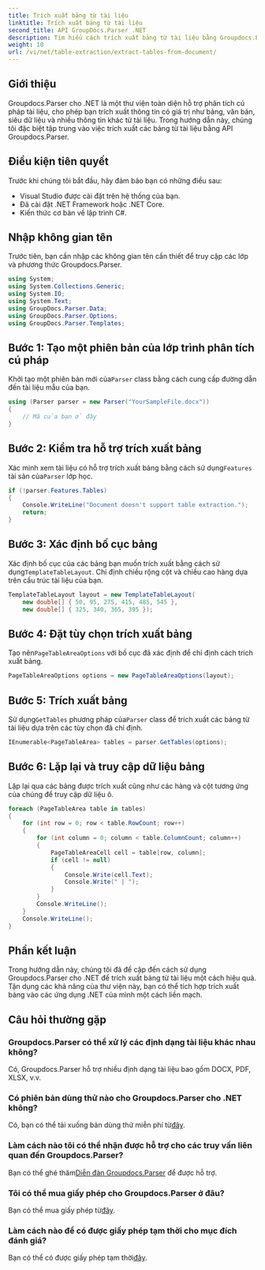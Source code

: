 ```yaml
---
title: Trích xuất bảng từ tài liệu
linktitle: Trích xuất bảng từ tài liệu
second_title: API GroupDocs.Parser .NET
description: Tìm hiểu cách trích xuất bảng từ tài liệu bằng Groupdocs.Parser cho .NET. Hãy làm theo hướng dẫn chi tiết về cách tích hợp chức năng này.
weight: 10
url: /vi/net/table-extraction/extract-tables-from-document/
---
```

## Giới thiệu
Groupdocs.Parser cho .NET là một thư viện toàn diện hỗ trợ phân tích cú pháp tài liệu, cho phép bạn trích xuất thông tin có giá trị như bảng, văn bản, siêu dữ liệu và nhiều thông tin khác từ tài liệu. Trong hướng dẫn này, chúng tôi đặc biệt tập trung vào việc trích xuất các bảng từ tài liệu bằng API Groupdocs.Parser.
## Điều kiện tiên quyết
Trước khi chúng tôi bắt đầu, hãy đảm bảo bạn có những điều sau:
- Visual Studio được cài đặt trên hệ thống của bạn.
- Đã cài đặt .NET Framework hoặc .NET Core.
- Kiến thức cơ bản về lập trình C#.

## Nhập không gian tên
Trước tiên, bạn cần nhập các không gian tên cần thiết để truy cập các lớp và phương thức Groupdocs.Parser.
```csharp
using System;
using System.Collections.Generic;
using System.IO;
using System.Text;
using GroupDocs.Parser.Data;
using GroupDocs.Parser.Options;
using GroupDocs.Parser.Templates;
```
## Bước 1: Tạo một phiên bản của lớp trình phân tích cú pháp
 Khởi tạo một phiên bản mới của`Parser` class bằng cách cung cấp đường dẫn đến tài liệu mẫu của bạn.
```csharp
using (Parser parser = new Parser("YourSampleFile.docx"))
{
    // Mã của bạn ở đây
}
```
## Bước 2: Kiểm tra hỗ trợ trích xuất bảng
 Xác minh xem tài liệu có hỗ trợ trích xuất bảng bằng cách sử dụng`Features` tài sản của`Parser` lớp học.
```csharp
if (!parser.Features.Tables)
{
    Console.WriteLine("Document doesn't support table extraction.");
    return;
}
```
## Bước 3: Xác định bố cục bảng
Xác định bố cục của các bảng bạn muốn trích xuất bằng cách sử dụng`TemplateTableLayout`. Chỉ định chiều rộng cột và chiều cao hàng dựa trên cấu trúc tài liệu của bạn.
```csharp
TemplateTableLayout layout = new TemplateTableLayout(
    new double[] { 50, 95, 275, 415, 485, 545 },
    new double[] { 325, 340, 365, 395 });
```
## Bước 4: Đặt tùy chọn trích xuất bảng
 Tạo nên`PageTableAreaOptions` với bố cục đã xác định để chỉ định cách trích xuất bảng.
```csharp
PageTableAreaOptions options = new PageTableAreaOptions(layout);
```
## Bước 5: Trích xuất bảng
 Sử dụng`GetTables` phương pháp của`Parser` class để trích xuất các bảng từ tài liệu dựa trên các tùy chọn đã chỉ định.
```csharp
IEnumerable<PageTableArea> tables = parser.GetTables(options);
```
## Bước 6: Lặp lại và truy cập dữ liệu bảng
Lặp lại qua các bảng được trích xuất cũng như các hàng và cột tương ứng của chúng để truy cập dữ liệu ô.
```csharp
foreach (PageTableArea table in tables)
{
    for (int row = 0; row < table.RowCount; row++)
    {
        for (int column = 0; column < table.ColumnCount; column++)
        {
            PageTableAreaCell cell = table[row, column];
            if (cell != null)
            {
                Console.Write(cell.Text);
                Console.Write(" | ");
            }
        }
        Console.WriteLine();
    }
    Console.WriteLine();
}
```
## Phần kết luận
Trong hướng dẫn này, chúng tôi đã đề cập đến cách sử dụng Groupdocs.Parser cho .NET để trích xuất bảng từ tài liệu một cách hiệu quả. Tận dụng các khả năng của thư viện này, bạn có thể tích hợp trích xuất bảng vào các ứng dụng .NET của mình một cách liền mạch.

## Câu hỏi thường gặp
### Groupdocs.Parser có thể xử lý các định dạng tài liệu khác nhau không?
Có, Groupdocs.Parser hỗ trợ nhiều định dạng tài liệu bao gồm DOCX, PDF, XLSX, v.v.
### Có phiên bản dùng thử nào cho Groupdocs.Parser cho .NET không?
 Có, bạn có thể tải xuống bản dùng thử miễn phí từ[đây](https://releases.groupdocs.com/).
### Làm cách nào tôi có thể nhận được hỗ trợ cho các truy vấn liên quan đến Groupdocs.Parser?
 Bạn có thể ghé thăm[Diễn đàn Groupdocs.Parser](https://forum.groupdocs.com/c/parser/17) để được hỗ trợ.
### Tôi có thể mua giấy phép cho Groupdocs.Parser ở đâu?
 Bạn có thể mua giấy phép từ[đây](https://purchase.groupdocs.com/buy).
### Làm cách nào để có được giấy phép tạm thời cho mục đích đánh giá?
 Bạn có thể có được giấy phép tạm thời[đây](https://purchase.groupdocs.com/temporary-license/).